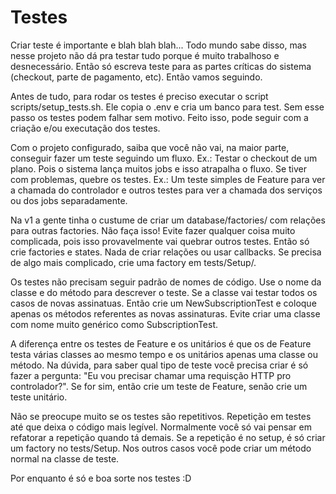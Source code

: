 # Testes

Criar teste é importante e blah blah blah... Todo mundo sabe disso, mas nesse
projeto não dá pra testar tudo porque é muito trabalhoso e desnecessário. Então
só escreva teste para as partes críticas do sistema (checkout, parte de
pagamento, etc). Então vamos seguindo.

Antes de tudo, para rodar os testes é preciso executar o script
scripts/setup_tests.sh. Ele copia o .env e cria um banco para test. Sem esse
passo os testes podem falhar sem motivo. Feito isso, pode seguir com a criação
e/ou executação dos testes.

Com o projeto configurado, saiba que você não vai, na maior parte, conseguir
fazer um teste seguindo um fluxo. Ex.: Testar o checkout de um plano. Pois o
sistema lança muitos jobs e isso atrapalha o fluxo. Se tiver com problemas,
quebre os testes. Ex.: Um teste simples de Feature para ver a chamada do
controlador e outros testes para ver a chamada dos serviços ou dos jobs
separadamente.

Na v1 a gente tinha o custume de criar um database/factories/ com relações para
outras factories. Não faça isso! Evite fazer qualquer coisa muito complicada,
pois isso provavelmente vai quebrar outros testes. Então só crie factories e
states. Nada de criar relações ou usar callbacks. Se precisa de algo mais
complicado, crie uma factory em tests/Setup/.

Os testes não precisam seguir padrão de nomes de código. Use o nome da classe e
do método para descrever o teste. Se a classe vai testar todos os casos de
novas assinatuas. Então crie um NewSubscriptionTest e coloque apenas os métodos
referentes as novas assinaturas. Evite criar uma classe com nome muito genérico
como SubscriptionTest.

A diferença entre os testes de Feature e os unitários é que os de Feature testa
várias classes ao mesmo tempo e os unitários apenas uma classe ou método. Na
dúvida, para saber qual tipo de teste você precisa criar é só fazer a pergunta:
"Eu vou precisar chamar uma requisção HTTP pro controlador?". Se for sim, então
crie um teste de Feature, senão crie um teste unitário.

Não se preocupe muito se os testes são repetitivos. Repetição em testes até que
deixa o código mais legível. Normalmente você só vai pensar em refatorar a
repetição quando tá demais. Se a repetição é no setup, é só criar um factory no
tests/Setup. Nos outros casos você pode criar um método normal na classe de
teste.

Por enquanto é só e boa sorte nos testes :D
